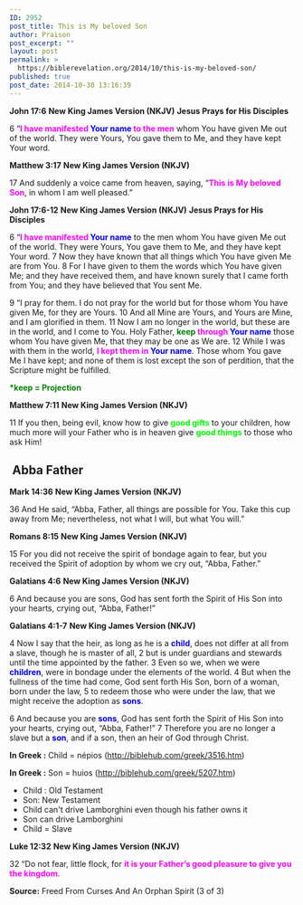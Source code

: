 ```yaml
---
ID: 2952
post_title: This is My beloved Son
author: Praison
post_excerpt: ""
layout: post
permalink: >
  https://biblerevelation.org/2014/10/this-is-my-beloved-son/
published: true
post_date: 2014-10-30 13:16:39
---
```

<strong>John 17:6</strong>
<strong> New King James Version (NKJV)</strong>
<strong> Jesus Prays for His Disciples</strong>

6 “<span style="color: #ff00ff;"><strong>I have manifested <span style="color: #0000ff;">Your name</span> to the men</strong></span> whom You have given Me out of the world. They were Yours, You gave them to Me, and they have kept Your word.

<strong>Matthew 3:17</strong>
<strong> New King James Version (NKJV)</strong>

17 And suddenly a voice came from heaven, saying, “<span style="color: #ff00ff;"><strong>This is My beloved Son</strong></span>, in whom I am well pleased.”

<strong>John 17:6-12</strong>
<strong> New King James Version (NKJV)</strong>
<strong> Jesus Prays for His Disciples</strong>

6 “<span style="color: #ff00ff;"><strong>I have manifested <span style="color: #0000ff;">Your name</span></strong></span> to the men whom You have given Me out of the world. They were Yours, You gave them to Me, and they have kept Your word. 7 Now they have known that all things which You have given Me are from You. 8 For I have given to them the words which You have given Me; and they have received them, and have known surely that I came forth from You; and they have believed that You sent Me.

9 “I pray for them. I do not pray for the world but for those whom You have given Me, for they are Yours. 10 And all Mine are Yours, and Yours are Mine, and I am glorified in them. 11 Now I am no longer in the world, but these are in the world, and I come to You. Holy Father, <span style="color: #ff00ff;"><strong><span style="color: #008000;">keep</span> through <span style="color: #0000ff;">Your name</span></strong></span> those whom You have given Me, that they may be one as We are. 12 While I was with them in the world, <span style="color: #ff00ff;"><strong>I kept them in <span style="color: #0000ff;">Your name</span></strong></span>. Those whom You gave Me I have kept; and none of them is lost except the son of perdition, that the Scripture might be fulfilled.

<span style="color: #008000;"><strong>*keep = Projection</strong></span>

<strong>Matthew 7:11</strong>
<strong> New King James Version (NKJV)</strong>

11 If you then, being evil, know how to give <span style="color: #00ff00;"><strong>good gifts</strong></span> to your children, how much more will your Father who is in heaven give <strong><span style="color: #00ff00;">good things</span></strong> to those who ask Him!
<h2> Abba Father</h2>
<strong>Mark 14:36</strong>
<strong> New King James Version (NKJV)</strong>

36 And He said, “Abba, Father, all things are possible for You. Take this cup away from Me; nevertheless, not what I will, but what You will.”

<strong>Romans 8:15</strong>
<strong> New King James Version (NKJV)</strong>

15 For you did not receive the spirit of bondage again to fear, but you received the Spirit of adoption by whom we cry out, “Abba, Father.”

<strong>Galatians 4:6</strong>
<strong> New King James Version (NKJV)</strong>

6 And because you are sons, God has sent forth the Spirit of His Son into your hearts, crying out, “Abba, Father!”

<strong>Galatians 4:1-7</strong>
<strong> New King James Version (NKJV)</strong>

4 Now I say that the heir, as long as he is a <span style="color: #0000ff;"><strong>child</strong></span>, does not differ at all from a slave, though he is master of all, 2 but is under guardians and stewards until the time appointed by the father. 3 Even so we, when we were <span style="color: #0000ff;"><strong>children</strong></span>, were in bondage under the elements of the world. 4 But when the fullness of the time had come, God sent forth His Son, born of a woman, born under the law, 5 to redeem those who were under the law, that we might receive the adoption as <span style="color: #0000ff;"><strong>sons</strong></span>.

6 And because you are <span style="color: #0000ff;"><strong>sons</strong></span>, God has sent forth the Spirit of His Son into your hearts, crying out, “Abba, Father!” 7 Therefore you are no longer a slave but a <span style="color: #0000ff;"><strong>son</strong></span>, and if a son, then an heir of God through Christ.

<strong>In Greek :</strong> Child = népios (http://biblehub.com/greek/3516.htm)

<strong>In Greek :</strong> Son = huios (http://biblehub.com/greek/5207.htm)
<ul>
	<li>Child : Old Testament</li>
	<li>Son: New Testament</li>
	<li>Child can't drive Lamborghini even though his father owns it</li>
	<li>Son can drive Lamborghini</li>
	<li>Child = Slave</li>
</ul>
<strong>Luke 12:32</strong>
<strong> New King James Version (NKJV)</strong>

32 “Do not fear, little flock, for <span style="color: #ff00ff;"><strong>it is your Father’s good pleasure to give you the kingdom</strong></span>.

<strong>Source:</strong> Freed From Curses And An Orphan Spirit (3 of 3)